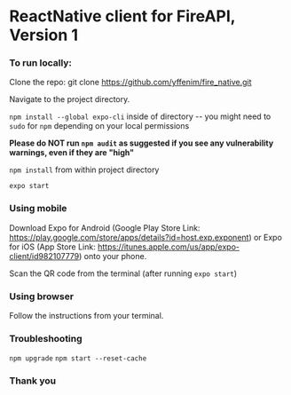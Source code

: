 # ReactNative client for FireAPI, Version 1

### To run locally:

Clone the repo: git clone https://github.com/yffenim/fire_native.git

Navigate to the project directory.

`npm install --global expo-cli` inside of directory -- you might need to `sudo` for `npm` depending on your local permissions

**Please do NOT run `npm audit` as suggested if you see any vulnerability warnings, even if they are "high"**

`npm install` from within project directory

`expo start`

### Using mobile

Download Expo for Android (Google Play Store Link: https://play.google.com/store/apps/details?id=host.exp.exponent) or Expo for iOS (App Store Link: https://itunes.apple.com/us/app/expo-client/id982107779) onto your phone. 

Scan the QR code from the terminal (after running `expo start`)

### Using browser

Follow the instructions from your terminal.

### Troubleshooting

`npm upgrade`
`npm start --reset-cache`

### Thank you





